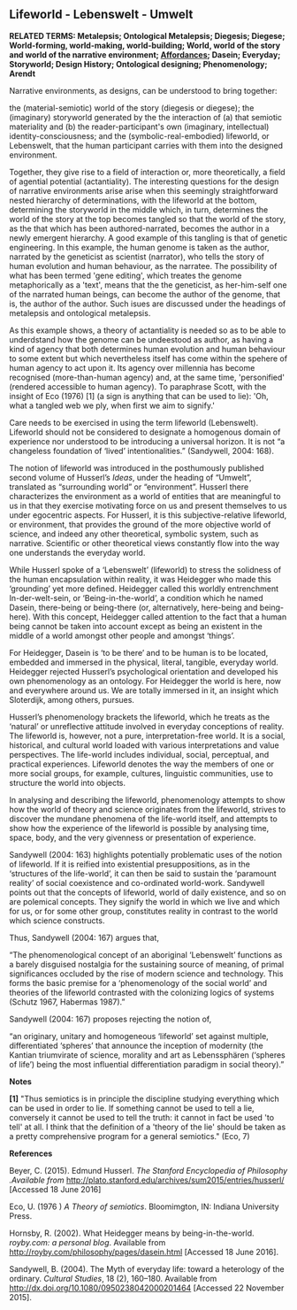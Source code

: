 ## Lifeworld - Lebenswelt -  Umwelt

**RELATED TERMS: Metalepsis; Ontological Metalepsis; Diegesis; Diegese; World-forming, world-making, world-building; World, world of the story and world of the narrative environment; [Affordances](https://github.com/narrative-environments/CourseCompendium/blob/main/Affordances.md); Dasein; Everyday; Storyworld; Design History; Ontological designing; Phenomenology; Arendt**

Narrative environments, as designs, can be understood to bring together:

the (material-semiotic) world of the story (diegesis or diegese);
the (imaginary) storyworld generated by the the interaction of (a) that semiotic materiality and (b) the reader-participant's own (imaginary, intellectual) identity-consciousness; and 
the (symbolic-real-embodied) lifeworld, or Lebenswelt, that the human participant carries with them into the designed environment. 

Together, they give rise to a field of interaction or, more theoretically, a field of agential potential (actantiality). The interesting questions for the design of narrative environments arise arise when this seemingly straightforward nested hierarchy of determinations, with the lifeworld at the bottom, determining the storyworld in the middle which, in turn, determines the world of the story at the top becomes tangled so that the world of the story, as the that which has been authored-narrated, becomes the author in a newly emergent hierarchy. A good example of this tangling is that of genetic engineering. In this example, the human genome is taken as the author, narrated by the geneticist as scientist (narrator), who tells the story of human evolution and human behaviour, as the narratee. The possibility of what has been termed 'gene editing', which treates the genome metaphorically as a 'text', means that the the geneticist, as her-him-self one of the narrated human beings, can become the author of the genome, that is, the author of the author. Such isues are discussed under the headings of metalepsis and ontological metalepsis.

As this example shows, a theory of actantiality is needed so as to be able to underdstand how the genome can be undeestood as author, as having a kind of agency that both determines human evolution and human behaviour to some extent but which nevertheless itself has come within the spehere of human agency to act upon it. Its agency over millennia has become recognised (more-than-human agency) and, at the same time, 'personified' (rendered accessible to human agency). To paraphrase Scott, with the insight of Eco (1976) [1] (a sign is anything that can be used to lie): 'Oh, what a tangled web we ply, when first we aim to signify.' 

Care needs to be exercised in using the term lifeworld (Lebenswelt). Lifeworld should not be considered to designate a homogenous domain of experience nor understood to be introducing a universal horizon. It is not “a changeless foundation of ‘lived’ intentionalities.” (Sandywell, 2004: 168). 

The notion of lifeworld was introduced in the posthumously published second volume of Husserl’s _Ideas_, under the heading of “Umwelt”, translated as “surrounding world” or “environment”. Husserl there characterizes the environment as a world of entities that are meaningful to us in that they exercise motivating force on us and present themselves to us under egocentric aspects. For Husserl, it is this subjective-relative lifeworld, or environment, that provides the ground of the more objective world of science, and indeed any other theoretical, symbolic system, such as narrative. Scientific or other theoretical views constantly flow into the way one understands the everyday world.

While Husserl spoke of a ‘Lebenswelt’ (lifeworld) to stress the solidness of the human encapsulation within reality, it was Heidegger who made this ‘grounding’ yet more defined. Heidegger called this worldly entrenchment In-der-welt-sein, or ‘Being-in-the-world’, a condition which he named Dasein, there-being or being-there (or, alternatively, here-being and being-here). With this concept, Heidegger called attention to the fact that a human being cannot be taken into account except as being an existent in the middle of a world amongst other people and amongst ‘things’.

For Heidegger, Dasein is ‘to be there’ and to be human is to be located, embedded and immersed in the physical, literal, tangible, everyday world. Heidegger rejected Husserl’s psychological orientation and developed his own phenomenology as an ontology. For Heidegger the world is here, now and everywhere around us. We are totally immersed in it, an insight which Sloterdijk, among others, pursues.

Husserl’s phenomenology brackets the lifeworld, which he treats as the ‘natural’ or unreflective attitude involved in everyday conceptions of reality. The lifeworld is, however, not a pure, interpretation-free world. It is a social, historical, and cultural world loaded with various interpretations and value perspectives. The life-world includes individual, social, perceptual, and practical experiences. Lifeworld denotes the way the members of one or more social groups, for example, cultures, linguistic communities, use to structure the world into objects.

In analysing and describing the lifeworld, phenomenology attempts to show how the world of theory and science originates from the lifeworld, strives to discover the mundane phenomena of the life-world itself, and attempts to show how the experience of the lifeworld is possible by analysing time, space, body, and the very givenness or presentation of experience.

Sandywell (2004: 163) highlights potentially problematic uses of the notion of lifeworld. If it is reified into existential presuppositions, as in the ‘structures of the life-world’, it can then be said to sustain the ‘paramount reality’ of social coexistence and co-ordinated world-work. Sandywell points out that the concepts of lifeworld, world of daily existence, and so on are polemical concepts. They signify the world in which we live and which for us, or for some other group, constitutes reality in contrast to the world which science constructs.

Thus, Sandywell (2004: 167) argues that,

“The phenomenological concept of an aboriginal ‘Lebenswelt’ functions as a barely disguised nostalgia for the sustaining source of meaning, of primal significances occluded by the rise of modern science and technology. This forms the basic premise for a ‘phenomenology of the social world’ and theories of the lifeworld contrasted with the colonizing logics of systems (Schutz 1967, Habermas 1987).”

Sandywell (2004: 167) proposes rejecting the notion of,

“an originary, unitary and homogeneous ‘lifeworld’ set against multiple, differentiated ‘spheres’ that announce the inception of modernity (the Kantian triumvirate of science, morality and art as Lebenssphären (‘spheres of life’) being the most influential differentiation paradigm in social theory).”

**Notes**

**[1]** "Thus semiotics is in principle the discipline studying everything which can be used in order to lie. If something cannot be used to tell a lie, conversely it cannot be used to tell the truth: it cannot in fact be used 'to tell' at all. I think that the definition of a 'theory of the lie' should be taken as a pretty comprehensive program for a general semiotics." (Eco, 7)

**References**

Beyer, C. (2015). Edmund Husserl. _The Stanford Encyclopedia of Philosophy .Available from_ http://plato.stanford.edu/archives/sum2015/entries/husserl/ [Accessed 18 June 2016]

Eco, U. (1976 ) _A Theory of semiotics_. Bloomimgton, IN: Indiana University Press.

Hornsby, R. (2002). What Heidegger means by being-in-the-world. _royby.com: a personal blog_. Available from http://royby.com/philosophy/pages/dasein.html [Accessed 18 June 2016].

Sandywell, B. (2004). The Myth of everyday life: toward a heterology of the ordinary. _Cultural Studies_, 18 (2), 160–180\. Available from http://dx.doi.org/10.1080/0950238042000201464 [Accessed 22 November 2015].
